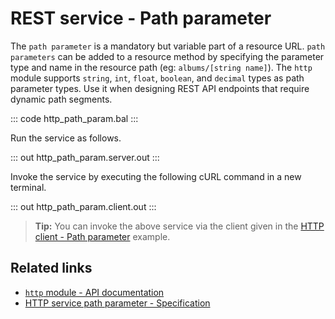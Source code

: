 # REST service - Path parameter

The `path parameter` is a mandatory but variable part of a resource URL. `path parameters` can be added to a resource method by specifying the parameter type and name in the resource path (eg: `albums/[string name]`). The `http` module supports `string`, `int`, `float`, `boolean`, and `decimal` types as path parameter types. Use it when designing REST API endpoints that require dynamic path segments.

::: code http_path_param.bal :::

Run the service as follows.

::: out http_path_param.server.out :::

Invoke the service by executing the following cURL command in a new terminal.

::: out http_path_param.client.out :::

>**Tip:** You can invoke the above service via the client given in the [HTTP client - Path parameter](/learn/by-example/http-client-path-parameter/) example.

## Related links
- [`http` module - API documentation](https://lib.ballerina.io/ballerina/http/latest/)
- [HTTP service path parameter - Specification](/spec/http/#233-path-parameter)
